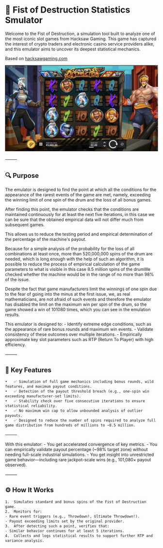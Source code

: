 # 🎰 Fist of Destruction Statistics Smulator

Welcome to the Fist of Destruction, a simulation tool built to analyze one of the most iconic slot games from Hacksaw Gaming. This game has captured the interest of crypto traders and electronic casino service providers alike, and this emulator aims to uncover its deepest statistical mechanics.

Based on 
[hacksawgaming.com](https://www.hacksawgaming.com/games/fist-of-destruction)


![Game View](_res/FOD_face.jpeg)

⸻

## 🔍 Purpose
The emulator is designed to find the point at which all the conditions for the appearance of the rarest events of the game are met, namely, exceeding the winning limit of one spin of the drum and the loss of all bonus games.

After finding this point, the emulator checks that the conditions are maintained continuously for at least the next five iterations, in this case we can be sure that the obtained empirical data will not differ much from subsequent games.

This allows us to reduce the testing period and empirical determination of the percentage of the machine's payout.

Because for a simple analysis of the probability for the loss of all combinations at least once, more than 520,000,000 spins of the drum are needed, which is long enough with the help of such an algorithm, it is possible to reduce the process of empirical calculation of the game parameters to what is visible in this case 8.5 million spins of the drumWe checked whether the machine would be in the range of no more than 98% of the issue.

Despite the fact that game manufacturers limit the winnings of one spin due to the fear of going into the minus at the first issue, we, as real mathematicians, are not afraid of such events and therefore the emulator has disabled the limit on the maximum win per spin of the drum, so the game showed a win of 101080 times, which you can see in the emulation results.

This emulator is designed to:
	- Identify extreme edge conditions, such as the appearance of rare bonus rounds and maximum win events.
	- Validate consistency of these outcomes over multiple iterations.
	- Empirically approximate key slot parameters such as RTP (Return To Player) with high efficiency.

⸻

## 🎯 Key Features
	•	✅ Simulation of full game mechanics including bonus rounds, wild features, and maximum payout conditions.
	•	✅ Detection of the payout threshold breach (e.g., one-spin win exceeding manufacturer-set limits).
	•	✅ Stability check over five consecutive iterations to ensure statistical reliability.
	•	✅ No maximum win cap to allow unbounded analysis of outlier payouts.
	•	✅ Designed to reduce the number of spins required to analyze full game distribution from hundreds of millions to ~8.5 million.

⸻



With this emulator:
	- You get accelerated convergence of key metrics.
	- You can empirically validate payout percentage (~98% target zone) without needing full-scale industrial simulations.
	- You get insight into unrestricted game behavior—including rare jackpot-scale wins (e.g., 101,080× payout observed).

⸻

## ⚙️ How It Works
	1.	Simulates standard and bonus spins of the Fist of Destruction game.
	2.	Monitors for:
	- Rare event triggers (e.g., Throwdown!, Ultimate Throwdown!).
	- Payout exceeding limits set by the original provider.
	3.	After detecting such a point, verifies that:
	- Similar behavior continues for at least 5 iterations.
	4.	Collects and logs statistical results to support further RTP and variance analysis.
